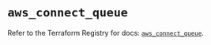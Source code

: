 # `aws_connect_queue`

Refer to the Terraform Registry for docs: [`aws_connect_queue`](https://registry.terraform.io/providers/hashicorp/aws/5.82.2/docs/resources/connect_queue).
